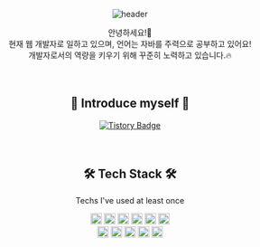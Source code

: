 <div align=center> 
    
![header](https://capsule-render.vercel.app/api?type=venom&height=300&text=KINGKINGUSER%20&desc=%ED%82%B9%20%ED%82%B9%20%EC%9D%B4&color=gradient)

안녕하세요!🙇 <br>
현재 웹 개발자로 일하고 있으며, 언어는 자바를 주력으로 공부하고 있어요! <br>
개발자로서의 역량을 키우기 위해 꾸준히 노력하고 있습니다.️🔥 <br><br><br>

## 🌟 Introduce myself 🌟 <br>
<a href="https://king-developer.tistory.com">
  <img src="https://img.shields.io/badge/Tistory-000000.svg?style=flat-square&logo=Tistory&logoColor=white" alt="Tistory Badge">
</a> <br><br><br>


## 🛠 Tech Stack 🛠 <br>
Techs I've used at least once <br>

<img src="https://img.shields.io/badge/Java-007396?style=flat-square&logo=Java&logoColor=white" alt="Java Badge" height="20">
<img src="https://img.shields.io/badge/Spring%20Boot-6DB33F?style=flat-square&logo=spring%20boot&logoColor=white" alt="Spring Boot Badge" height="20">
<img src="https://img.shields.io/badge/Spring-6DB33F?style=flat-square&logo=spring&logoColor=white" alt="Spring Badge" height="20">
<img src="https://img.shields.io/badge/HTML5-E34F26?style=flat-square&logo=html5&logoColor=white" alt="HTML5 Badge" height="20">
<img src="https://img.shields.io/badge/CSS-1572B6?style=flat-square&logo=css3&logoColor=white" alt="CSS Badge" height="20"> 
<img src="https://img.shields.io/badge/JavaScript-F7DF1E?style=flat-square&logo=javascript&logoColor=black" alt="JavaScript Badge" height="20"> <br>
<img src="https://img.shields.io/badge/jQuery-0769AD?style=flat-square&logo=jquery&logoColor=white" alt="jQuery Badge" height="20">
<img src="https://img.shields.io/badge/Bootstrap-7952B3?style=flat-square&logo=bootstrap&logoColor=white" alt="Bootstrap Badge" height="20">
<img src="https://img.shields.io/badge/Oracle-F80000?style=flat-square&logo=oracle&logoColor=white" alt="Oracle Badge" height="20">
<img src="https://img.shields.io/badge/MariaDB-003545?style=flat-square&logo=MariaDB&logoColor=white" alt="MariaDB Badge" height="20">
<img src="https://img.shields.io/badge/Apache%20Tomcat-F8DC75?style=flat-square&logo=apachetomcat&logoColor=black" alt="Apache Tomcat Badge" height="20">

</div>
